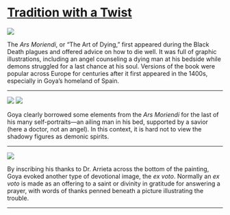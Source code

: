 # [Tradition with a Twist](http://artstories.artsmia.org/#/stories/1122)

![](http://cdn.dx.artsmia.org/thumbs/tn_2014_TDX_MIAArtStories_351.jpg)

The *Ars Moriendi*, or “The Art of Dying,” first appeared during the Black Death plagues and offered advice on how to die well. It was full of graphic illustrations, including an angel counseling a dying man at his bedside while demons struggled for a last chance at his soul. Versions of the book were popular across Europe for centuries after it first appeared in the 1400s, especially in Goya’s homeland of Spain.

---

![](http://cdn.dx.artsmia.org/thumbs/tn_mia_6008087.jpg)
![](http://cdn.dx.artsmia.org/thumbs/tn_2014_TDX_MIAArtStories_351.jpg)

Goya clearly borrowed some elements from the *Ars Moriendi* for the last of his many self-portraits—an ailing man in his bed, supported by a savior (here a doctor, not an angel). In this context, it is hard not to view the shadowy figures as demonic spirits.

---

![](http://cdn.dx.artsmia.org/thumbs/tn_2014_TDX_MIAArtStories_349.jpg)

By inscribing his thanks to Dr. Arrieta across the bottom of the painting, Goya evoked another type of devotional image, the *ex voto*. Normally an *ex voto* is made as an offering to a saint or divinity in gratitude for answering a prayer, with words of thanks penned beneath a picture illustrating the trouble.

---
